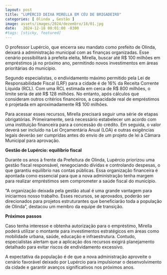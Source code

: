 ```yaml
---
layout: post
title: "LUPÉRCIO DEIXA MIRELLA EM CÉU DE BRIGADEIRO"
categories: [ Olinda , Gestão ]
image: assets/images/2024/dezembro/18/01.jpg
date:   2024-12-18 00:01:00 -0300
#tags: [sticky, featured]
---
```

O professor Lupércio, que encerra seu mandato como prefeito de Olinda, deixará a administração municipal com as finanças organizadas. Esse cenário possibilitará à prefeita eleita, Mirella, buscar até R$ 100 milhões em empréstimos já no próximo ano, permitindo novos investimentos em áreas prioritárias do município.

Segundo especialistas, o endividamento máximo permitido pela Lei de Responsabilidade Fiscal (LRF) para a cidade é de 16% da Receita Corrente Líquida (RCL). Com uma RCL estimada em cerca de R$ 800 milhões, o limite seria de até R$ 128 milhões. No entanto, após cálculos que consideram outros critérios financeiros, a capacidade real de empréstimos é projetada em aproximadamente R$ 100 milhões.

Para acessar esses recursos, Mirella precisará seguir uma série de etapas obrigatórias. Primeiramente, será necessário estabelecer um acordo com uma instituição financeira para a concessão do crédito. Em seguida, o valor deverá ser incluído na Lei Orçamentária Anual (LOA) e outras exigências legais deverão ser cumpridas antes do envio de um projeto de lei à Câmara Municipal para aprovação.

**Gestão de Lupércio: equilíbrio fiscal**

Durante os anos à frente da Prefeitura de Olinda, Lupércio priorizou uma gestão fiscal responsável, renegociando dívidas e controlando despesas, o que garantiu equilíbrio nas contas públicas. Essa organização financeira é apontada como essencial para que a nova administração tenha margem para realizar empréstimos sem comprometer a saúde fiscal do município.

“A organização deixada pela gestão atual é uma grande vantagem para iniciarmos nosso trabalho. Esses recursos, se aprovados, poderão ser direcionados para projetos estruturantes que beneficiarão toda a população de Olinda”, destacou um membro da equipe de transição.

**Próximos passos**

Caso tenha interesse e obtenha autorização para o empréstimo, Mirella poderá utilizar o montante para investimentos estratégicos em áreas como mobilidade urbana, saúde, educação e infraestrutura. Contudo, especialistas alertam que a aplicação dos recursos exigirá planejamento detalhado para evitar riscos de endividamento excessivo.

A expectativa da população é de que a nova administração aproveite o cenário favorável deixado por Lupércio para impulsionar o desenvolvimento da cidade e garantir avanços significativos nos próximos anos.